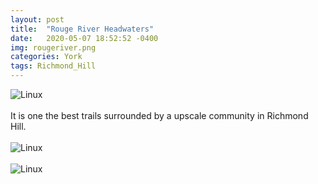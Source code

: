 ```yaml
---
layout: post
title:  "Rouge River Headwaters"
date:   2020-05-07 18:52:52 -0400
img: rougeriver.png
categories: York
tags: Richmond_Hill
---
```


![Linux]({{site.baseurl}}/images/rougeriver.png)
<br>
<br>
It is one the best trails surrounded by a upscale community in Richmond Hill.
<br>
<br>
![Linux]({{site.baseurl}}/images/rougeriver1.jpg)
<br>
<br>
![Linux]({{site.baseurl}}/images/rougeriver2.jpg)

